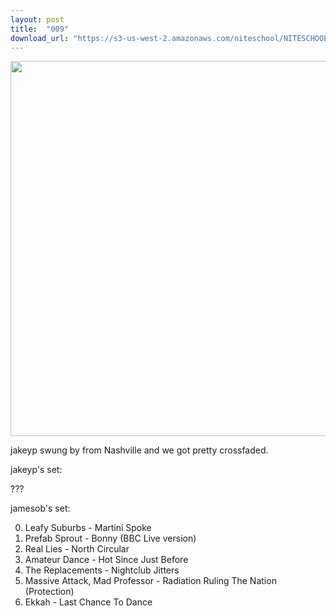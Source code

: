 ```yaml
---
layout: post
title:  "009"
download_url: "https://s3-us-west-2.amazonaws.com/niteschool/NITESCHOOL-009.mp3"
---
```


<img width="600" src="https://s3-us-west-2.amazonaws.com/niteschool/009.jpg">

jakeyp swung by from Nashville and we got pretty crossfaded.

jakeyp's set:

???


jamesob's set:

0. Leafy Suburbs - Martini Spoke
0. Prefab Sprout - Bonny (BBC Live version)
0. Real Lies - North Circular
0. Amateur Dance - Hot Since Just Before
0. The Replacements - Nightclub Jitters
0. Massive Attack, Mad Professor - Radiation Ruling The Nation (Protection)
0. Ekkah - Last Chance To Dance
